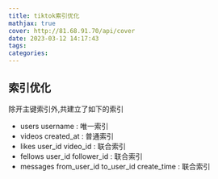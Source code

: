```yaml
---
title: tiktok索引优化
mathjax: true
cover: http://81.68.91.70/api/cover
date: 2023-03-12 14:17:43
tags:
categories:
---
```


## 索引优化

除开主键索引外,共建立了如下的索引

*   users     			username : 唯一索引
*   videos   			created_at : 普通索引
*   likes                   user_id video_id : 联合索引
*   fellows              user_id  follower_id : 联合索引
*   messages         from_user_id to_user_id create_time : 联合索引